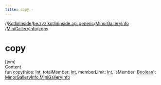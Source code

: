```yaml
---
title: copy -
---
```

//[KotlinInside](../../../index.md)/[be.zvz.kotlininside.api.generic](../../index.md)/[MinorGalleryInfo](../index.md)
/[MiniGalleryInfo](index.md)/[copy](copy.md)

# copy

[jvm]  
Content  
fun [copy](copy.md)(hide: [Int](https://kotlinlang.org/api/latest/jvm/stdlib/kotlin/-int/index.html),
totalMember: [Int](https://kotlinlang.org/api/latest/jvm/stdlib/kotlin/-int/index.html),
memberLimit: [Int](https://kotlinlang.org/api/latest/jvm/stdlib/kotlin/-int/index.html),
isMember: [Boolean](https://kotlinlang.org/api/latest/jvm/stdlib/kotlin/-boolean/index.html)): [MinorGalleryInfo.MiniGalleryInfo](index.md)  



